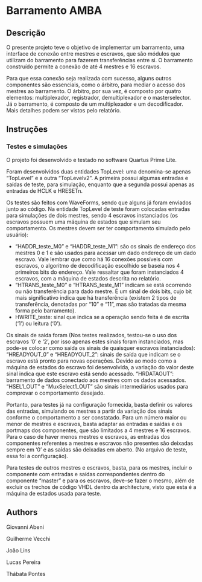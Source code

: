 # Barramento AMBA

## Descrição
O presente projeto teve o objetivo de implementar um barramento, uma interface de conexão entre mestres e escravos, que são módulos que utilizam do barramento para fazerem transferências entre si. O barramento construído permite a conexão de até 4 mestres e 16 escravos.


Para que essa conexão seja realizada com sucesso, alguns outros componentes são essenciais, como o árbitro, para mediar o acesso dos mestres ao barramento. O árbitro, por sua vez, é composto por quatro elementos: multiplexador, registrador, demultiplexador e o masterselector. Já o barramento, é composto de um multiplexador e um decodificador. Mais detalhes podem ser vistos pelo relatório. 


## Instruções

### Testes e simulações
O projeto foi desenvolvido e testado no software Quartus Prime Lite.


Foram desenvolvidos duas entidades TopLevel: uma denomina-se apenas “TopLevel” e a outra “TopLevelv2”. A primeira possui algumas entradas e saídas de teste, para simulação, enquanto que a segunda possui apenas as entradas de HCLK e HRESETn.


Os testes são feitos com WaveForms, sendo que alguns já foram enviados junto ao código.
Na entidade TopLevel de teste foram colocadas entradas para simulações de dois mestres, sendo 4 escravos instanciados (os escravos possuem uma máquina de estados que simulam seu comportamento. Os mestres devem ser ter comportamento simulado pelo usuário): 
- “HADDR_teste_M0” e “HADDR_teste_M1”: são os sinais de endereço dos mestres 0 e 1 e são usados para acessar um dado endereço de um dado escravo. Vale lembrar que como há 16 conexões possíveis com escravos, o algoritmo de decodificação escolhido se baseia nos 4 primeiros bits do endereço. Vale ressaltar que foram instanciados 4 escravos, com a máquina de estados descrita no relatório. 
- “HTRANS_teste_M0” e “HTRANS_teste_M1” indicam se está ocorrendo ou não transferência para dado mestre. É um sinal de dois bits, cujo bit mais significativo indica que há transferência (existem 2 tipos de transferência, denotadas por “10” e “11”, mas são tratadas da mesma forma pelo barramento).
- HWRITE_teste: sinal que indica se a operação sendo feita é de escrita (‘1’) ou leitura (‘0’). 


Os sinais de saída foram (Nos testes realizados, testou-se o uso dos escravos ‘0’ e ‘2’, por isso apenas estes sinais foram instanciados, mas pode-se colocar como saída os sinais de quaisquer escravos instanciados):
“HREADYOUT_0” e “HREADYOUT_2”: sinais de saída que indicam se o escravo está pronto para novas operações. Devido ao modo como a máquina de estados do escravo foi desenvolvida, a variação do valor deste sinal indica que este escravo está sendo acessado.
“HRDATAOUT”: barramento de dados conectado aos mestres com os dados acessados. 
“HSEL1_OUT” e “MuxSelect1_OUT” são sinais intermediários usados para comprovar o comportamento desejado.


Portanto, para testes já na configuração fornecida, basta definir os valores das entradas, simulando os mestres a partir da variação dos sinais conforme o comportamento a ser constatado. 
Para um número maior ou menor de mestres e escravos, basta adaptar as entradas e saídas e os portmaps dos componentes, que são limitados a 4 mestres e 16 escravos. Para o caso de haver menos mestres e escravos, as entradas dos componentes referentes a mestres e escravos não presentes são deixadas sempre em ‘0’ e as saídas são deixadas em aberto. (No arquivo de teste, essa foi a configuração).


Para testes de outros mestres e escravos, basta, para os mestres, incluir o componente com entradas e saídas correspondentes dentro do componente “master” e para os escravos, deve-se fazer o mesmo, além de excluir os trechos de código VHDL dentro da architecture, visto que esta é a máquina de estados usada para teste.



## Authors

Giovanni Abeni

Guilherme Vecchi

João Lins

Lucas Pereira

Thábata Pontes